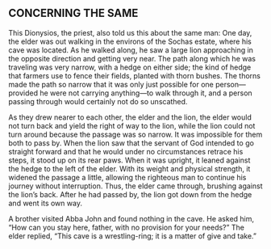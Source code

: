 ## CONCERNING THE SAME

This Dionysios, the priest, also told us this about the same man: One day, the elder was out walking in the environs of the Sochas estate, where his cave was located. As he walked along, he saw a large lion approaching in the opposite direction and getting very near. The path along which he was traveling was very narrow, with a hedge on either side; the kind of hedge that farmers use to fence their fields, planted with thorn bushes. The thorns made the path so narrow that it was only just possible for one person—provided he were not carrying anything—to walk through it, and a person passing through would certainly not do so unscathed.

As they drew nearer to each other, the elder and the lion, the elder would not turn back and yield the right of way to the lion, while the lion could not turn around because the passage was so narrow. It was impossible for them both to pass by. When the lion saw that the servant of God intended to go straight forward and that he would under no circumstances retrace his steps, it stood up on its rear paws. When it was upright, it leaned against the hedge to the left of the elder. With its weight and physical strength, it widened the passage a little, allowing the righteous man to continue his journey without interruption. Thus, the elder came through, brushing against the lion’s back. After he had passed by, the lion got down from the hedge and went its own way. 

A brother visited Abba John and found nothing in the cave. He asked him, “How can you stay here, father, with no provision for your needs?” The elder replied, “This cave is a wrestling-ring; it is a matter of give and take.”
